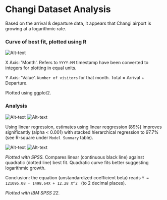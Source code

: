 # Changi Dataset Analysis

Based on the arrival & departure data, it appears that Changi airport is growing at a logarithmic rate. 

### Curve of best fit, plotted using R 

![Alt-text](http://i.imgur.com/W0jXvuM.jpg)

X Axis: 'Month'. Refers to ``YYYY-MM`` timestamp have been converted to integers for plotting in equal units.

Y Axis: 'Value'. ``Number of visitors`` for that month. Total = Arrival + Departure. 

Plotted using ggplot2. 

### Analysis

![Alt-text](http://i.imgur.com/QHgUSf9.jpg)
![Alt-text](http://i.imgur.com/nKkgtGc.jpg)

Using linear regression, estimates using linear reqgression (89%) improves significantly (alpha < 0.001) with 
stacked hierarchical regression to 97.7% (see R-square under ``Model Summary`` table). 

![Alt-text](http://i.imgur.com/9q1u0nP.jpg)
![Alt-text](http://i.imgur.com/0aFQQ8i.jpg)

*Plotted with SPSS.* Compares linear (continuous black line) against quadratic (dotted line) best fit.
Quadratic curve fits better suggesting logarithmic growth. 

Conclusion: the equation (unstandardized coefficient beta) reads ``Y = 121095.08 - 1498.64X + 12.28 X^2 `` (to 2 decimal places).

*Plotted with IBM SPSS 22.*
